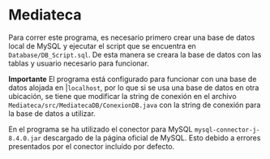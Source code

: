# Mediateca
Para correr este programa, es necesario primero crear una base de datos local de MySQL y ejecutar el script que se encuentra en `Database/DB_Script.sql`. De esta manera se creara la base de datos con las tablas y usuario necesario para funcionar.

**Importante**
El programa está configurado para funcionar con una base de datos alojada en |`localhost`, por lo que si se usa una base de datos en otra ubicación, se tiene que modificar la string de conexión en el archivo `Mediateca/src/MediatecaDB/ConexionDB.java` con la string de conexión para la base de datos a utilizar.

En el programa se ha utilizado el conector para MySQL `mysql-connector-j-8.4.0.jar` descargado de la página oficial de MySQL. Esto debido a errores presentados por el conector incluído por defecto.